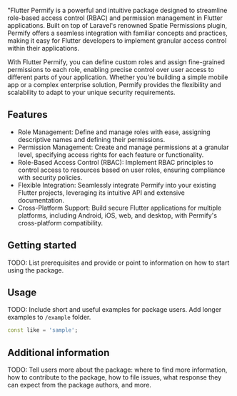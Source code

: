 "Flutter Permify is a powerful and intuitive package designed to streamline role-based access control (RBAC) and permission management in Flutter applications. Built on top of Laravel's renowned Spatie Permissions plugin, Permify offers a seamless integration with familiar concepts and practices, making it easy for Flutter developers to implement granular access control within their applications.

With Flutter Permify, you can define custom roles and assign fine-grained permissions to each role, enabling precise control over user access to different parts of your application. Whether you're building a simple mobile app or a complex enterprise solution, Permify provides the flexibility and scalability to adapt to your unique security requirements.

## Features

- Role Management: Define and manage roles with ease, assigning descriptive names and defining their permissions.
- Permission Management: Create and manage permissions at a granular level, specifying access rights for each feature or functionality.
- Role-Based Access Control (RBAC): Implement RBAC principles to control access to resources based on user roles, ensuring compliance with security policies.
- Flexible Integration: Seamlessly integrate Permify into your existing Flutter projects, leveraging its intuitive API and extensive documentation.
- Cross-Platform Support: Build secure Flutter applications for multiple platforms, including Android, iOS, web, and desktop, with Permify's cross-platform compatibility.

## Getting started

TODO: List prerequisites and provide or point to information on how to
start using the package.

## Usage

TODO: Include short and useful examples for package users. Add longer examples
to `/example` folder.

```dart
const like = 'sample';
```

## Additional information

TODO: Tell users more about the package: where to find more information, how to
contribute to the package, how to file issues, what response they can expect
from the package authors, and more.
